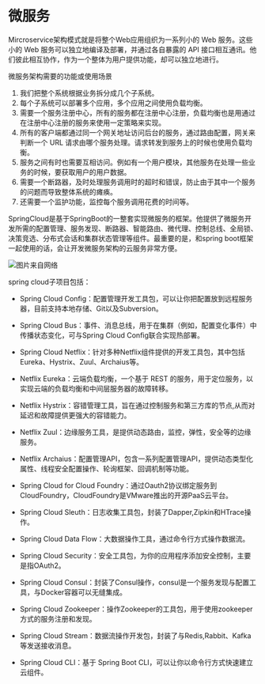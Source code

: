 # 微服务

Mircroservice架构模式就是将整个Web应用组织为一系列小的 Web 服务。这些小的 Web 服务可以独立地编译及部署，并通过各自暴露的 API 接口相互通讯。他们彼此相互协作，作为一个整体为用户提供功能，却可以独立地进行。

微服务架构需要的功能或使用场景

1. 我们把整个系统根据业务拆分成几个子系统。
2. 每个子系统可以部署多个应用，多个应用之间使用负载均衡。
3. 需要一个服务注册中心，所有的服务都在注册中心注册，负载均衡也是用通过在注册中心注册的服务来使用一定策略来实现。
4. 所有的客户端都通过同一个网关地址访问后台的服务，通过路由配置，网关来判断一个 URL 请求由哪个服务处理。请求转发到服务上的时候也使用负载均衡。
5. 服务之间有时也需要互相访问。例如有一个用户模块，其他服务在处理一些业务的时候，要获取用户的用户数据。
6. 需要一个断路器，及时处理服务调用时的超时和错误，防止由于其中一个服务的问题而导致整体系统的瘫痪。
7. 还需要一个监护功能，监控每个服务调用花费的时间等。

SpringCloud是基于SpringBoot的一整套实现微服务的框架。他提供了微服务开发所需的配置管理、服务发现、断路器、智能路由、微代理、控制总线、全局锁、决策竞选、分布式会话和集群状态管理等组件。最重要的是，和spring boot框架一起使用的话，会让开发微服务架构的云服务非常方便。

![图片来自网络](http://img.ccblog.cn/img/20170118/181.jpg)

spring cloud子项目包括：

 

- Spring Cloud Config：配置管理开发工具包，可以让你把配置放到远程服务器，目前支持本地存储、Git以及Subversion。

- Spring Cloud Bus：事件、消息总线，用于在集群（例如，配置变化事件）中传播状态变化，可与Spring Cloud Config联合实现热部署。

- Spring Cloud Netflix：针对多种Netflix组件提供的开发工具包，其中包括Eureka、Hystrix、Zuul、Archaius等。

- Netflix Eureka：云端负载均衡，一个基于 REST 的服务，用于定位服务，以实现云端的负载均衡和中间层服务器的故障转移。

- Netflix Hystrix：容错管理工具，旨在通过控制服务和第三方库的节点,从而对延迟和故障提供更强大的容错能力。

- Netflix Zuul：边缘服务工具，是提供动态路由，监控，弹性，安全等的边缘服务。

- Netflix Archaius：配置管理API，包含一系列配置管理API，提供动态类型化属性、线程安全配置操作、轮询框架、回调机制等功能。

- Spring Cloud for Cloud Foundry：通过Oauth2协议绑定服务到CloudFoundry，CloudFoundry是VMware推出的开源PaaS云平台。

- Spring Cloud Sleuth：日志收集工具包，封装了Dapper,Zipkin和HTrace操作。

- Spring Cloud Data Flow：大数据操作工具，通过命令行方式操作数据流。

- Spring Cloud Security：安全工具包，为你的应用程序添加安全控制，主要是指OAuth2。

- Spring Cloud Consul：封装了Consul操作，consul是一个服务发现与配置工具，与Docker容器可以无缝集成。

- Spring Cloud Zookeeper：操作Zookeeper的工具包，用于使用zookeeper方式的服务注册和发现。

- Spring Cloud Stream：数据流操作开发包，封装了与Redis,Rabbit、Kafka等发送接收消息。

- Spring Cloud CLI：基于 Spring Boot CLI，可以让你以命令行方式快速建立云组件。

  
